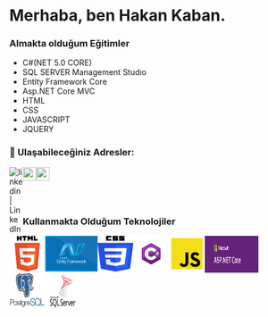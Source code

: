 # Merhaba, ben Hakan Kaban.
### Almakta olduğum Eğitimler
- C#(NET 5.0 CORE) 
- SQL SERVER Management Studıo
- Entity Framework Core
- Asp.NET Core MVC 
- HTML
- CSS
- JAVASCRIPT
- JQUERY
### 📩 Ulaşabileceğiniz Adresler:

[<img align="left" alt="linkedin | LinkedIn" width="24px" src="https://raw.githubusercontent.com/peterthehan/peterthehan/master/assets/linkedin.svg" />][linkedin]
[<img align="left" height="24" width="24" src="https://cdn.jsdelivr.net/npm/simple-icons@v4/icons/instagram.svg" />][instagram]
[<img align="left" height="24" width="24" src="https://cdn.jsdelivr.net/npm/simple-icons@v4/icons/gmail.svg" />][gmail]


<br />



[linkedin]: https://www.linkedin.com/in/hakan-kaban-05552b222/
[instagram]: https://www.instagram.com/hakankban/
[gmail]: mailto:hkaban12@gmail.com
<br />
#
### Kullanmakta Olduğum Teknolojiler

<img align="left" height="64" width="64" src="https://github.com/HakanKban/HakanKban/blob/main/ikonlar/1024px-HTML5_logo_and_wordmark.svg.png" width="auto">
<img align="left" height="64" width="94" src="https://github.com/HakanKban/HakanKban/blob/main/ikonlar/1_-kLHasEkk2EK7aSQPlq8vA.png" width="auto">
<img align="left" height="64" width="64" src="https://github.com/HakanKban/HakanKban/blob/main/ikonlar/CSS3_logo_and_wordmark.svg.png" width="auto">
<img align="left" height="64" width="64" src="https://github.com/HakanKban/HakanKban/blob/main/ikonlar/Csharp_Logo.png" width="auto">
<img align="left" height="64" width="64" src="https://github.com/HakanKban/HakanKban/blob/main/ikonlar/file_type_js_official_icon_130509.png" width="auto">
<img align="left" height="66" width="96" src="https://github.com/HakanKban/HakanKban/blob/main/ikonlar/images.png">
<img align="left" height="64" width="64" src="https://github.com/HakanKban/HakanKban/blob/main/ikonlar/indir.png">
<img align="left" height="64" width="64" src="https://github.com/HakanKban/HakanKban/blob/main/ikonlar/sqlserver.png">


